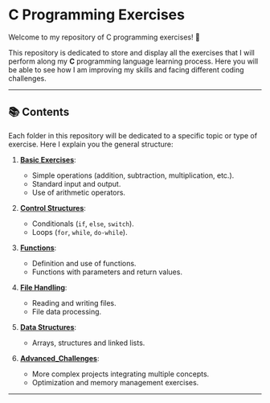 # C Programming Exercises

Welcome to my repository of C programming exercises! 🎉

This repository is dedicated to store and display all the exercises that I will perform along my **C** programming language learning process. Here you will be able to see how I am improving my skills and facing different coding challenges.

---

## 📚 Contents

Each folder in this repository will be dedicated to a specific topic or type of exercise. Here I explain you the general structure:

1. **[Basic Exercises](./Basic_Exercises)**: 
   - Simple operations (addition, subtraction, multiplication, etc.).
   - Standard input and output.
   - Use of arithmetic operators.

2. **[Control Structures](./Control_Structures)**: 
   - Conditionals (`if`, `else`, `switch`).
   - Loops (`for`, `while`, `do-while`).

3. **[Functions](./Functions)**: 
   - Definition and use of functions.
   - Functions with parameters and return values.

4. **[File Handling](./File_Handling)**:
   - Reading and writing files.
   - File data processing.

5. **[Data Structures](./Data_Structures)**:
   - Arrays, structures and linked lists.

6. **[Advanced_Challenges](./Advanced_Challenges)**:
   - More complex projects integrating multiple concepts.
   - Optimization and memory management exercises.

---